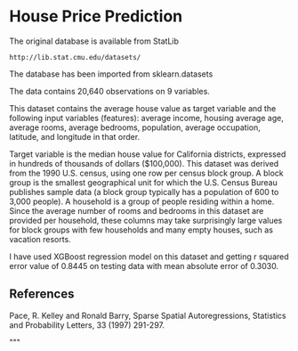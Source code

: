 # House Price Prediction

The original database is available from StatLib

    http://lib.stat.cmu.edu/datasets/

The database has been imported from sklearn.datasets

The data contains 20,640 observations on 9 variables.

This dataset contains the average house value as target variable
and the following input variables (features): average income,
housing average age, average rooms, average bedrooms, population,
average occupation, latitude, and longitude in that order.

Target variable is the median house value for California districts,
expressed in hundreds of thousands of dollars ($100,000). This 
dataset was derived from the 1990 U.S. census, using one row per 
census block group. A block group is the smallest geographical unit 
for which the U.S. Census Bureau publishes sample data (a block group 
typically has a population of 600 to 3,000 people). A household is a
group of people residing within a home. Since the average number of 
rooms and bedrooms in this dataset are provided per household, these 
columns may take surprisingly large values for block groups with few 
households and many empty houses, such as vacation resorts.

I have used XGBoost regression model on this dataset and getting
r squared error value of 0.8445 on testing data with mean absolute error of 0.3030.

References
----------

Pace, R. Kelley and Ronald Barry, Sparse Spatial Autoregressions,
Statistics and Probability Letters, 33 (1997) 291-297.

"""
